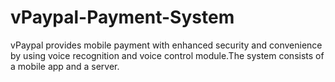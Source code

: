 # vPaypal-Payment-System
vPaypal provides mobile payment with enhanced security and convenience by using voice recognition and voice control module.The system consists of a mobile app and a server. 
